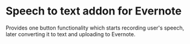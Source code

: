 # Speech to text addon for Evernote

Provides one button functionality which starts recording user's speech, later converting it to text and uploading to Evernote.